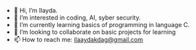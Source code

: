 - 👋 Hi, I’m Ilayda.
- 👀 I’m interested in coding, AI, syber security.
- 🌱 I’m currently learning basics of programming in language C.
- 💞️ I’m looking to collaborate on basic projects for learning
- 📫 How to reach me: ilaaydakdag@gmail.com 

<!---
llaydak/llaydak is a ✨ special ✨ repository because its `README.md` (this file) appears on your GitHub profile.
You can click the Preview link to take a look at your changes.
--->
